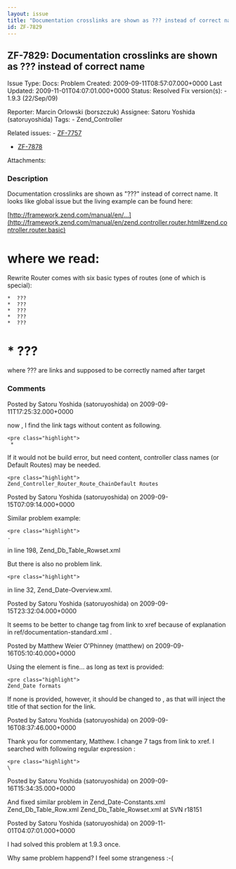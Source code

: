 ```yaml
---
layout: issue
title: "Documentation crosslinks are shown as ??? instead of correct name"
id: ZF-7829
---
```


ZF-7829: Documentation crosslinks are shown as ??? instead of correct name
--------------------------------------------------------------------------

 Issue Type: Docs: Problem Created: 2009-09-11T08:57:07.000+0000 Last Updated: 2009-11-01T04:07:01.000+0000 Status: Resolved Fix version(s): - 1.9.3 (22/Sep/09)
 
 Reporter:  Marcin Orlowski (borszczuk)  Assignee:  Satoru Yoshida (satoruyoshida)  Tags: - Zend\_Controller
 
 Related issues: - [ZF-7757](/issues/browse/ZF-7757)
- [ZF-7878](/issues/browse/ZF-7878)
 
 Attachments: 
### Description

Documentation crosslinks are shown as "???" instead of correct name. It looks like global issue but the living example can be found here:

[http://framework.zend.com/manual/en/…](http://framework.zend.com/manual/en/zend.controller.router.html#zend.controller.router.basic)

where we read:
==============

Rewrite Router comes with six basic types of routes (one of which is special):

 
    *  ???
    *  ???
    *  ???
    *  ???
    *  ???


 \* ???
=======

where ??? are links and supposed to be correctly named after target

 

 

### Comments

Posted by Satoru Yoshida (satoruyoshida) on 2009-09-11T17:25:32.000+0000

now , I find the link tags without content as following.

 
    <pre class="highlight">
     *

If it would not be build error, but need content, controller class names (or Default Routes) may be needed.

 
    <pre class="highlight">
    Zend_Controller_Router_Route_ChainDefault Routes

 

 

Posted by Satoru Yoshida (satoruyoshida) on 2009-09-15T07:09:14.000+0000

Similar problem example:

 
    <pre class="highlight">
    . 


in line 198, Zend\_Db\_Table\_Rowset.xml

But there is also no problem link.

 
    <pre class="highlight">


in line 32, Zend\_Date-Overview.xml.

 

 

Posted by Satoru Yoshida (satoruyoshida) on 2009-09-15T23:32:04.000+0000

It seems to be better to change tag from link to xref because of explanation in ref/documentation-standard.xml .

 

 

Posted by Matthew Weier O'Phinney (matthew) on 2009-09-16T05:10:40.000+0000

Using the element is fine... as long as text is provided:

 
    <pre class="highlight">
    Zend_Date formats


If none is provided, however, it should be changed to , as that will inject the title of that section for the link.

 

 

Posted by Satoru Yoshida (satoruyoshida) on 2009-09-16T08:37:46.000+0000

Thank you for commentary, Matthew. I change 7 tags from link to xref. I searched with following regular expression :

 
    <pre class="highlight">
    \

 

 

Posted by Satoru Yoshida (satoruyoshida) on 2009-09-16T15:34:35.000+0000

And fixed similar problem in Zend\_Date-Constants.xml Zend\_Db\_Table\_Row.xml Zend\_Db\_Table\_Rowset.xml at SVN r18151

 

 

Posted by Satoru Yoshida (satoruyoshida) on 2009-11-01T04:07:01.000+0000

I had solved this problem at 1.9.3 once.

Why same problem happend? I feel some strangeness :-(

 

 